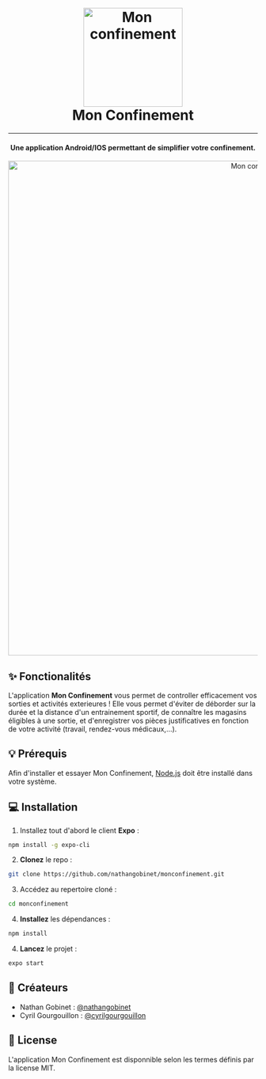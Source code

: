 <h1 align="center">
  <br>
  <a href="https://github.com/nathangobinet/monconfinement"><img src="https://raw.githubusercontent.com/nathangobinet/monconfinement/master/docs/images/logo.png" alt="Mon confinement" width="200"></a>
  <br>
  Mon Confinement
  <br>
</h1>

___

<h4 align="center">Une application Android/IOS permettant de simplifier votre confinement.</h4>

<p align="center">
  <img src="https://raw.githubusercontent.com/nathangobinet/monconfinement/master/docs/images/front.png" alt="Mon confinement" width="1000"></a>
</p>

## ✨ Fonctionalités

L'application **Mon Confinement** vous permet de controller efficacement vos sorties et activités exterieures !
Elle vous permet d'éviter de déborder sur la durée et la distance d'un entrainement sportif, de connaître les magasins éligibles à une sortie, et d'enregistrer vos pièces justificatives en fonction de votre activité (travail, rendez-vous médicaux,...).

## 💡 Prérequis 
Afin d'installer et essayer Mon Confinement, [Node.js](https://www.nodejs.org/) doit être installé dans votre système.

## 💻 Installation 
1. Installez tout d'abord le client __Expo__ :
```bash
npm install -g expo-cli
```
2. __Clonez__ le repo :
```bash
git clone https://github.com/nathangobinet/monconfinement.git
```
3. Accédez au repertoire cloné :
```bash
cd monconfinement
```
4. __Installez__ les dépendances :
```bash
npm install
```
4. __Lancez__ le projet :
```bash
expo start
```

## 👤 Créateurs 
* Nathan Gobinet : [@nathangobinet](https://github.com/nathangobinet)
* Cyril Gourgouillon : [@cyrilgourgouillon](https://github.com/cyrilgourgouillon)

## 📘 License
L'application Mon Confinement est disponnible selon les termes définis par la license MIT.
